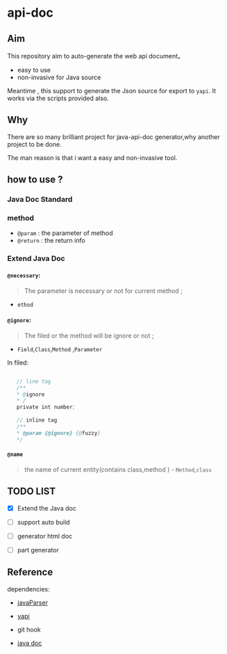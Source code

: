 # api-doc


## Aim

This repository aim to auto-generate the web api 
document。 

- easy to use
- non-invasive for Java source

Meantime , this support to generate the Json source 
for export to `yapi`. It works via the scripts provided also.


## Why

There are so many brilliant project for java-api-doc generator,why another project to be done.

The man reason is that i want a easy and non-invasive tool.


## how to use ? 



### Java Doc Standard

### method

- `@param` : the parameter of method
- `@return` : the return info



### Extend Java Doc 

#### `@necessary`:
> The parameter is necessary or not for current method ;
  
   - `ethod`
   
#### `@ignore`: 
> The filed or the method will be ignore or not ;
  
   - `Field`,`Class`,`Method` ,`Parameter` 
   
In filed:


```java

   // line tag
   /**
   * @ignore
   * /
   private int number;
   
   // inline tag
   /**
   * @param {@ignore} {@fuzzy}
   */

```



  
    
#### `@name` 
> the name of current entity(contains class,method )
    - `Method`,`class`


## TODO LIST

- [x] Extend  the Java doc
- [ ] support auto build
- [ ] generator html doc
- [ ] part generator




## Reference 

dependencies:

- [javaParser](https://github.com/javaparser/javaparser)

- [yapi](https://github.com/YMFE/yapi)

- git hook

- [java doc](https://docs.oracle.com/javase/8/docs/technotes/tools/windows/javadoc.html)